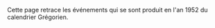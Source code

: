 <!-- TITLE: 1952 -->
<!-- SUBTITLE: Événements s'étant produit en 1952 -->

Cette page retrace les événements qui se sont produit en l'an 1952 du calendrier Grégorien.